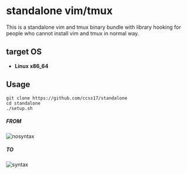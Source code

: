 # standalone vim/tmux

This is a standalone vim and tmux binary bundle with library hooking for people who cannot install vim and tmux in normal way.

## target OS

- **Linux x86_64**

## Usage

```shell
git clone https://github.com/ccss17/standalone
cd standalone
./setup.sh
```

##### FROM 

![nosyntax](https://user-images.githubusercontent.com/16812446/72775292-22146180-3c51-11ea-8d2f-3c6df0065292.png)

##### TO 

![syntax](https://user-images.githubusercontent.com/16812446/72775297-280a4280-3c51-11ea-8820-7fade088ebce.png)
